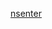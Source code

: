 [nsenter](https://www.chenshaowen.com/blog/operate-host-in-container-and-debug-container-on-host.html)

